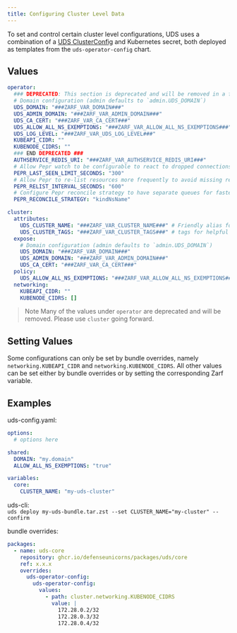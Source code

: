 ```yaml
---
title: Configuring Cluster Level Data
---
```


To set and control certain cluster level configurations, UDS uses a combination of a [UDS ClusterConfig](/reference/configuration/custom-resources/clusterconfig-v1alpha1-cr.md) and Kubernetes secret, both deployed as templates from the `uds-operator-config` chart.

## Values

```yaml
operator:
  ### DEPRECATED: This section is deprecated and will be removed in a future release. ###
  # Domain configuration (admin defaults to `admin.UDS_DOMAIN`)
  UDS_DOMAIN: "###ZARF_VAR_DOMAIN###"
  UDS_ADMIN_DOMAIN: "###ZARF_VAR_ADMIN_DOMAIN###"
  UDS_CA_CERT: "###ZARF_VAR_CA_CERT###"
  UDS_ALLOW_ALL_NS_EXEMPTIONS: "###ZARF_VAR_ALLOW_ALL_NS_EXEMPTIONS###"
  UDS_LOG_LEVEL: "###ZARF_VAR_UDS_LOG_LEVEL###"
  KUBEAPI_CIDR: ""
  KUBENODE_CIDRS: ""
  ### END DEPRECATED ###
  AUTHSERVICE_REDIS_URI: "###ZARF_VAR_AUTHSERVICE_REDIS_URI###"
  # Allow Pepr watch to be configurable to react to dropped connections faster
  PEPR_LAST_SEEN_LIMIT_SECONDS: "300"
  # Allow Pepr to re-list resources more frequently to avoid missing resources
  PEPR_RELIST_INTERVAL_SECONDS: "600"
  # Configure Pepr reconcile strategy to have separate queues for faster reconciliation
  PEPR_RECONCILE_STRATEGY: "kindNsName"

cluster:
  attributes:
    UDS_CLUSTER_NAME: "###ZARF_VAR_CLUSTER_NAME###" # Friendly alias for associating cluster
    UDS_CLUSTER_TAGS: "###ZARF_VAR_CLUSTER_TAGS###" # tags for helpful grouping of clusters
  expose:
    # Domain configuration (admin defaults to `admin.UDS_DOMAIN`)
    UDS_DOMAIN: "###ZARF_VAR_DOMAIN###"
    UDS_ADMIN_DOMAIN: "###ZARF_VAR_ADMIN_DOMAIN###"
    UDS_CA_CERT: "###ZARF_VAR_CA_CERT###"
  policy:
    UDS_ALLOW_ALL_NS_EXEMPTIONS: "###ZARF_VAR_ALLOW_ALL_NS_EXEMPTIONS###"
  networking:
    KUBEAPI_CIDR: ""
    KUBENODE_CIDRS: []
```

> Note
> Many of the values under `operator` are deprecated and will be removed. Please use `cluster` going forward.

## Setting Values

Some configurations can only be set by bundle overrides, namely `networking.KUBEAPI_CIDR` and `networking.KUBENODE_CIDRS`. All other values can be set either by bundle overrides or by setting the corresponding Zarf variable.

## Examples

uds-config.yaml:

```yaml
options:
  # options here

shared:
  DOMAIN: "my.domain"
  ALLOW_ALL_NS_EXEMPTIONS: "true"

variables:
  core:
    CLUSTER_NAME: "my-uds-cluster"
```

uds-cli:  
`uds deploy my-uds-bundle.tar.zst --set CLUSTER_NAME="my-cluster" --confirm`

bundle overrides:

```yaml
packages:
  - name: uds-core
    repository: ghcr.io/defenseunicorns/packages/uds/core
    ref: x.x.x
    overrides:
      uds-operator-config:
        uds-operator-config:
          values:
            - path: cluster.networking.KUBENODE_CIDRS
              value: |
                172.28.0.2/32
                172.28.0.3/32
                172.28.0.4/32
```
